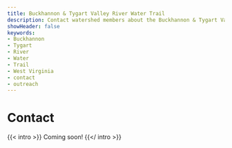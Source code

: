 ```yaml
---
title: Buckhannon & Tygart Valley River Water Trail
description: Contact watershed members about the Buckhannon & Tygart Valley River Water Trail.
showHeader: false
keywords:
- Buckhannon
- Tygart
- River
- Water
- Trail
- West Virginia
- contact
- outreach
---
```


# Contact

{{< intro >}}
Coming soon!
{{</ intro >}}
